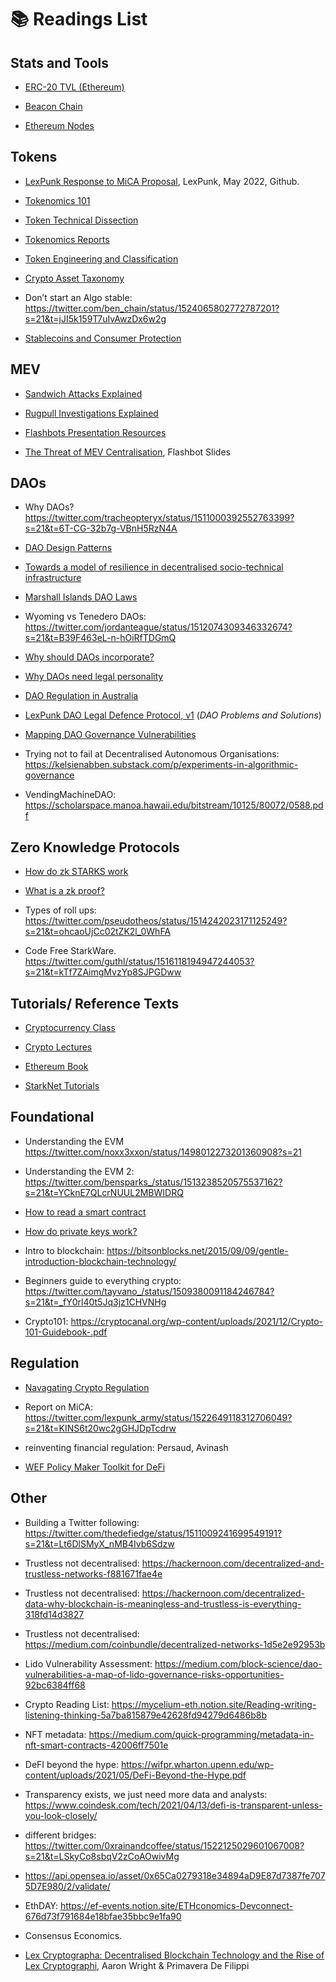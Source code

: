 # 📚 Readings List

## Stats and Tools

- [ERC-20 TVL (Ethereum)](https://ultrasound.money)

- [Beacon Chain](https://twitter.com/superphiz/status/1512770843285327875?s=21&t=RMgFuOl3LvGBK1rwFC_51Q)

- [Ethereum Nodes](https://www.ethernodes.org)


## Tokens
- [LexPunk Response to MiCA Proposal](https://github.com/LeXpunK-Army/MiCA-GUIDANCE/blob/main/LexPunkMiCAReport.pdf), LexPunk, May 2022, Github. 

- [Tokenomics 101](https://every.to/almanack/tokenomics-101)

- [Token Technical Dissection](https://github.com/ethereumbook/ethereumbook/blob/develop/10tokens.asciidoc)

- [Tokenomics Reports](https://tokenomicsdao.com/)

- [Token Engineering and Classification](https://ahitchhikers.substack.com/p/how-can-we-understand-and-classify)

- [Crypto Asset Taxonomy](https://www.researchgate.net/publication/342262387_Proposal_for_a_Comprehensive_Crypto_Asset_Taxonomy)

- Don’t start an Algo stable: https://twitter.com/ben_chain/status/1524065802772787201?s=21&t=jJI5k159T7uIvAwzDx6w2g

- [Stablecoins and Consumer Protection](https://lexdao.substack.com/p/stable-act-a-legal-engineers-perspective?s=r)


## MEV

- [Sandwich Attacks Explained](https://twitter.com/0x_beans/status/1505181554351378439?s=21)

- [Rugpull Investigations Explained](https://twitter.com/exlawyernft/status/1507194315675643925?s=21)

- [Flashbots Presentation Resources](https://flashbots.notion.site/flashbots/mev-day-836f88806995412dabc1c7bb7ce4e830)

- [The Threat of MEV Centralisation](https://docs.google.com/presentation/d/10I5nDokdO_KR94way-QfcD8ucroOLkHczSMOBWUMYME/edit#slide=id.p), Flashbot Slides  


## DAOs

- Why DAOs? https://twitter.com/tracheopteryx/status/1511000392552763399?s=21&t=6T-CG-32b7g-VBnH5RzN4A
 
- [DAO Design Patterns](https://medium.com/block-science/dao-design-patterns-1193a694fb55)

- [Towards a model of resilience in decentralised socio-technical infrastructure](https://kelsienabben.substack.com/p/towards-a-model-of-resilience-in)

- [Marshall Islands DAO Laws](https://banklessdao.substack.com/p/legal-entity-solutions-for-daos-decentralized?s=r)

- Wyoming vs Tenedero DAOs: https://twitter.com/jordanteague/status/1512074309346332674?s=21&t=B39F463eL-n-hOiRfTDGmQ

- [Why should DAOs incorporate?](https://thedefiant.io/daos-unlimited-liability-risks/)

- [Why DAOs need legal personality](https://unchainedpodcast.com/can-a-dao-go-to-court-according-to-two-dao-legal-experts-probably/)

- [DAO Regulation in Australia](https://cointelegraph.com/news/dao-regulation-in-australia-issues-and-solutions-part-1)

- [LexPunk DAO Legal Defence Protocol, v1]() (*DAO Problems and Solutions*)

- [Mapping DAO Governance Vulnerabilities](https://kelsienabben.substack.com/p/dao-vulnerabilities-a-multi-scale)

- Trying not to fail at Decentralised Autonomous Organisations: https://kelsienabben.substack.com/p/experiments-in-algorithmic-governance

- VendingMachineDAO: https://scholarspace.manoa.hawaii.edu/bitstream/10125/80072/0588.pdf


## Zero Knowledge Protocols
         
- [How do zk STARKS work](https://twitter.com/liamzebedee/status/1515985033856974851?s=21&t=kVDH-P-3pLilutH5iQAzeA)

- [What is a zk proof?](https://twitter.com/odin_free/status/1501914340986871813?s=21&t=kVDH-P-3pLilutH5iQAzeA)

- Types of roll ups: https://twitter.com/pseudotheos/status/1514242023171125249?s=21&t=ohcaoUjCc02tZK2l_0WhFA

- Code Free StarkWare. https://twitter.com/guthl/status/1516118194947244053?s=21&t=kTf7ZAimgMvzYp8SJPGDww


## Tutorials/ Reference Texts
- [Cryptocurrency Class](https://cryptocurrencyclass.github.io)

- [Crypto Lectures](Cryptolectures.io)

- [Ethereum Book](https://github.com/ethereumbook/ethereumbook)

- [StarkNet Tutorials](https://twitter.com/henrilieutaud/status/1514875761685151755?s=21&t=kVDH-P-3pLilutH5iQAzeA)


## Foundational

- Understanding the EVM https://twitter.com/noxx3xxon/status/1498012273201360908?s=21

- Understanding the EVM 2: https://twitter.com/bensparks_/status/1513238520575537162?s=21&t=YCknE7QLcrNUUL2MBWIDRQ

- [How to read a smart contract](https://twitter.com/giaset/status/1480684584253542404?s=21)

- [How do private keys work?](https://shapeshift.com/library/unlocking-the-mysteries-of-private-keys)

- Intro to blockchain: https://bitsonblocks.net/2015/09/09/gentle-introduction-blockchain-technology/

- Beginners guide to everything crypto: https://twitter.com/tayvano_/status/1509380091184246784?s=21&t=_fY0rl40t5Jq3jz1CHVNHg

- Crypto101: https://cryptocanal.org/wp-content/uploads/2021/12/Crypto-101-Guidebook-.pdf


## Regulation

- [Navagating Crypto Regulation](https://calblockchain.mirror.xyz/2jApCnHJElssho7cgZ6YXVVzkFV_AfpXttD_KBhq8TI)

- Report on MiCA: https://twitter.com/lexpunk_army/status/1522649118312706049?s=21&t=KINS6t20wc2gGHJDpTcdrw

- reinventing financial regulation: Persaud, Avinash 

- [WEF Policy Maker Toolkit for DeFi](https://www3.weforum.org/docs/WEF_DeFi_Policy_Maker_Toolkit_2021.pdf)


## Other

- Building a Twitter following: https://twitter.com/thedefiedge/status/1511009241699549191?s=21&t=Lt6DlSMyX_nMB4Ivb6Sdzw

- Trustless not decentralised: https://hackernoon.com/decentralized-and-trustless-networks-f881671fae4e

- Trustless not decentralised: https://hackernoon.com/decentralized-data-why-blockchain-is-meaningless-and-trustless-is-everything-318fd14d3827

- Trustless not decentralised: https://medium.com/coinbundle/decentralized-networks-1d5e2e92953b

- Lido Vulnerability Assessment: https://medium.com/block-science/dao-vulnerabilities-a-map-of-lido-governance-risks-opportunities-92bc6384ff68

- Crypto Reading List: https://mycelium-eth.notion.site/Reading-writing-listening-thinking-5a7ba815879e42628fd94279d6486b8b

- NFT metadata: https://medium.com/quick-programming/metadata-in-nft-smart-contracts-42006ff7501e

- DeFI beyond the hype: https://wifpr.wharton.upenn.edu/wp-content/uploads/2021/05/DeFi-Beyond-the-Hype.pdf

- Transparency exists, we just need more data and analysts: https://www.coindesk.com/tech/2021/04/13/defi-is-transparent-unless-you-look-closely/

- different bridges: https://twitter.com/0xrainandcoffee/status/1522125029601067008?s=21&t=LSkyCo8sbqV2zCoAOwivMg

- https://api.opensea.io/asset/0x65Ca0279318e34894aD9E87d7387fe7075D7E980/2/validate/ 

- EthDAY: https://ef-events.notion.site/ETHconomics-Devconnect-676d73f791684e18bfae35bbc9e1fa90

- Consensus Economics.

- [Lex Cryptographa: Decentralised Blockchain Technology and the Rise of Lex Cryptographi](https://deliverypdf.ssrn.com/delivery.php?ID=103001127120086069090073119091074064054034061037083025066004086010002124023064009120098060061014119026053121091072083096083126041004031050048093066006094096100028098042059073027083006102065001023088086123117024096003118126076028010012097101112015093082&EXT=pdf&INDEX=TRUE), Aaron Wright & Primavera De Filippi



